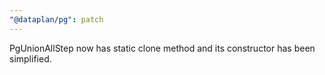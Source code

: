 ```yaml
---
"@dataplan/pg": patch
---
```


PgUnionAllStep now has static clone method and its constructor has been
simplified.
